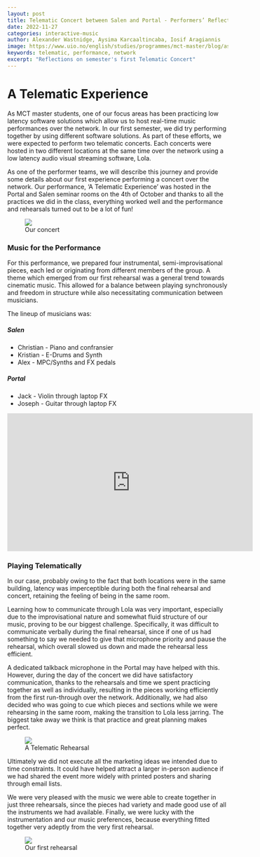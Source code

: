 ```yaml
---
layout: post
title: Telematic Concert between Salen and Portal - Performers’ Reflections
date: 2022-11-27
categories: interactive-music
author: Alexander Wastnidge, Aysima Karcaaltincaba, Iosif Aragiannis
image: https://www.uio.no/english/studies/programmes/mct-master/blog/assets/image/194752616-f94ee4fe-9179-4c56-a011-efd9d250962f.jpg
keywords: telematic, performance, network
excerpt: "Reflections on semester's first Telematic Concert"
---
```


# A Telematic Experience
As MCT master students, one of our focus areas has been practicing low latency software solutions which allow us to host real-time music performances over the network. In our first semester, we did try performing together by using different software solutions. As part of these efforts, we were expected to perform two telematic concerts. Each concerts were hosted in two different locations at the same time over the network using a low latency audio visual streaming software, Lola.

As one of the performer teams, we will describe this journey and provide some details about our first experience performing a concert over the network. Our performance, ‘A Telematic Experience’ was hosted in the Portal and Salen seminar rooms on the 4th of October and thanks to all the practices we did in the class, everything worked well and the performance and rehearsals turned out to be a lot of fun!

<figure style="float: none">
   <img
      src="https://www.uio.no/english/studies/programmes/mct-master/blog/assets/image/194752616-f94ee4fe-9179-4c56-a011-efd9d250962f.jpg"
      style="max-height:600px; width:auto;" />
   <figcaption>Our concert</figcaption>
</figure>

### Music for the Performance

For this performance, we prepared four instrumental, semi-improvisational pieces, each led or originating from different members of the group. A theme which emerged from our first rehearsal was a general trend towards cinematic music.  This allowed for a balance between playing synchronously and freedom in structure while also necessitating communication between musicians.

The lineup of musicians was:

##### Salen
- Christian - Piano and confransier
- Kristian - E-Drums and Synth
- Alex - MPC/Synths and FX pedals

##### Portal
- Jack - Violin through laptop FX
- Joseph - Guitar through laptop FX


<iframe width="560" height="315" src="https://www.youtube.com/embed/IGkU3uVhr88" title="YouTube video player" frameborder="0" allow="accelerometer; autoplay; clipboard-write; encrypted-media; gyroscope; picture-in-picture" allowfullscreen></iframe>

### Playing Telematically

In our case, probably owing to the fact that both locations were in the same building, latency was imperceptible during both the final rehearsal and concert, retaining the feeling of being in the same room.

Learning how to communicate through Lola was very important, especially due to the improvisational nature and somewhat fluid structure of our music, proving to be our biggest challenge. Specifically, it was difficult to communicate verbally during the final rehearsal, since if one of us had something to say we needed to give that microphone priority and pause the rehearsal, which overall slowed us down and made the rehearsal less efficient.

A dedicated talkback microphone in the Portal may have helped with this. However, during the day of the concert we did have satisfactory communication, thanks to the rehearsals and time we spent practicing together as well as individually, resulting in the pieces working efficiently from the first run-through over the network. Additionally, we had also decided who was going to cue which pieces and sections while we were rehearsing in the same room, making the transition to Lola less jarring. The biggest take away we think is that practice and great planning makes perfect.

<figure style="float: none">
   <img
      src="https://www.uio.no/english/studies/programmes/mct-master/blog/assets/image/photo_5897506065170414128_y.jpg"
      style="max-height:600px; width:auto;" />
   <figcaption>A Telematic Rehearsal</figcaption>
</figure>

Ultimately we did not execute all the marketing ideas we intended due to time constraints. It could have helped attract a larger in-person audience if we had shared the event more widely with printed posters and sharing through email lists.

We were very pleased with the music we were able to create together in just three rehearsals, since the pieces had variety and made good use of all the instruments we had available. Finally, we were lucky with the instrumentation and our music preferences, because everything fitted together very adeptly from the very first rehearsal. 

<figure style="float: none">
   <img
      src="https://www.uio.no/english/studies/programmes/mct-master/blog/assets/image/194751731-6c84806d-0b00-4ba2-ad83-d1a0fd678a27.jpg"
      style="max-height:600px; width:auto;" />
   <figcaption>Our first rehearsal</figcaption>
</figure>

